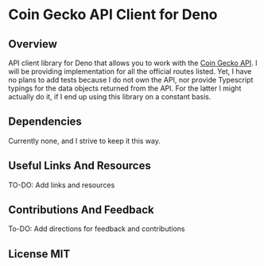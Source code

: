 # Coin Gecko API Client for Deno

## Overview

API client library for Deno that allows you to work with the [Coin Gecko API](https://www.coingecko.com/en/api/documentation). I will be providing implementation for all the official routes listed. Yet, I have no plans to add tests because I do not own the API, nor provide Typescript typings for the data objects returned from the API. For the latter I might actually do it, if I end up using this library on a constant basis.

## Dependencies

Currently none, and I strive to keep it this way.

## Useful Links And Resources

TO-DO: Add links and resources

## Contributions And Feedback

To-DO: Add directions for feedback and contributions

## License MIT
